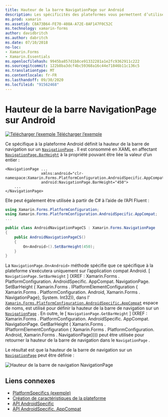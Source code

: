 ```yaml
---
title: Hauteur de la barre NavigationPage sur Android
description: Les spécificités des plateformes vous permettent d’utiliser des fonctionnalités uniquement disponibles sur une plateforme spécifique, sans implémenter de convertisseurs ou d’effets personnalisés. Cet article explique comment utiliser le spécifique à la plateforme Android qui définit la hauteur de la barre de navigation sur un NavigationPage.
ms.prod: xamarin
ms.assetid: C8A73B64-FE70-408A-A72E-8AF147F0C52C
ms.technology: xamarin-forms
author: davidbritch
ms.author: dabritch
ms.date: 07/10/2018
no-loc:
- Xamarin.Forms
- Xamarin.Essentials
ms.openlocfilehash: 9945ba857d1b8ce91332281a1e2fc9362911c222
ms.sourcegitcommit: 122b8ba3dcf4bc59368a16c44e71846b11c136c5
ms.translationtype: MT
ms.contentlocale: fr-FR
ms.lasthandoff: 09/30/2020
ms.locfileid: "91562468"
---
```

# <a name="navigationpage-bar-height-on-android"></a>Hauteur de la barre NavigationPage sur Android

[![Télécharger l’exemple](~/media/shared/download.png) Télécharger l’exemple](https://docs.microsoft.com/samples/xamarin/xamarin-forms-samples/userinterface-platformspecifics)

Ce spécifique à la plateforme Android définit la hauteur de la barre de navigation sur un [`NavigationPage`](xref:Xamarin.Forms.NavigationPage) . Il est consommé en XAML en affectant [`NavigationPage.BarHeight`](xref:Xamarin.Forms.PlatformConfiguration.AndroidSpecific.AppCompat.NavigationPage.BarHeightProperty) à la propriété pouvant être liée la valeur d’un entier :

```xaml
<NavigationPage ...
                xmlns:android="clr-namespace:Xamarin.Forms.PlatformConfiguration.AndroidSpecific.AppCompat;assembly=Xamarin.Forms.Core"
                android:NavigationPage.BarHeight="450">
    ...
</NavigationPage>
```

Elle peut également être utilisée à partir de C# à l’aide de l’API Fluent :

```csharp
using Xamarin.Forms.PlatformConfiguration;
using Xamarin.Forms.PlatformConfiguration.AndroidSpecific.AppCompat;
...

public class AndroidNavigationPageCS : Xamarin.Forms.NavigationPage
{
    public AndroidNavigationPageCS()
    {
        On<Android>().SetBarHeight(450);
    }
}
```

La `NavigationPage.On<Android>` méthode spécifie que ce spécifique à la plateforme s’exécutera uniquement sur l’application compat Android. [ `NavigationPage.SetBarHeight` ] (XREF : Xamarin.Forms . PlatformConfiguration. AndroidSpecific. AppCompat. NavigationPage. SetBarHeight ( Xamarin.Forms . IPlatformElementConfiguration { Xamarin.Forms . PlatformConfiguration. Android, Xamarin.Forms . NavigationPage}, System. Int32)), dans l' [`Xamarin.Forms.PlatformConfiguration.AndroidSpecific.AppCompat`](xref:Xamarin.Forms.PlatformConfiguration.AndroidSpecific.AppCompat) espace de noms, est utilisé pour définir la hauteur de la barre de navigation sur un [`NavigationPage`](xref:Xamarin.Forms.NavigationPage) . En outre, le [ `NavigationPage.GetBarHeight` ] (XREF : Xamarin.Forms . PlatformConfiguration. AndroidSpecific. AppCompat. NavigationPage. GetBarHeight ( Xamarin.Forms . IPlatformElementConfiguration { Xamarin.Forms . PlatformConfiguration. Android, Xamarin.Forms . NavigationPage}))) peut être utilisée pour retourner la hauteur de la barre de navigation dans le `NavigationPage` .

Le résultat est que la hauteur de la barre de navigation sur un [`NavigationPage`](xref:Xamarin.Forms.NavigationPage) peut être définie :

![Hauteur de la barre de navigation NavigationPage](navigationpage-bar-height-images/navigationpage-barheight.png)

## <a name="related-links"></a>Liens connexes

- [PlatformSpecifics (exemple)](/samples/xamarin/xamarin-forms-samples/userinterface-platformspecifics)
- [Création de caractéristiques de la plateforme](~/xamarin-forms/platform/platform-specifics/index.md#creating-platform-specifics)
- [API AndroidSpecific](xref:Xamarin.Forms.PlatformConfiguration.AndroidSpecific)
- [API AndroidSpecific. AppCompat](xref:Xamarin.Forms.PlatformConfiguration.AndroidSpecific.AppCompat)